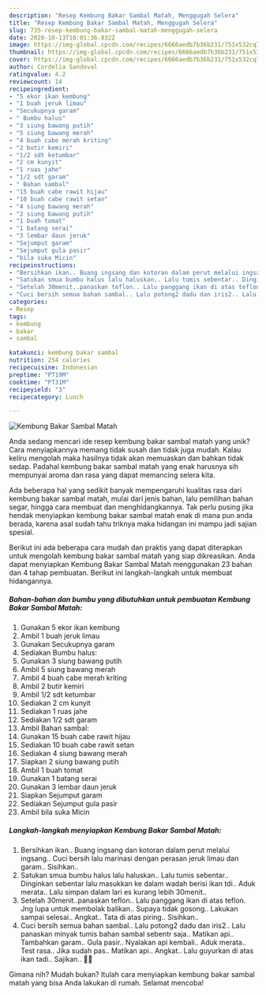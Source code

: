 ```yaml
---
description: "Resep Kembung Bakar Sambal Matah, Menggugah Selera"
title: "Resep Kembung Bakar Sambal Matah, Menggugah Selera"
slug: 735-resep-kembung-bakar-sambal-matah-menggugah-selera
date: 2020-10-13T10:01:36.832Z
image: https://img-global.cpcdn.com/recipes/6666aedb7b36b231/751x532cq70/kembung-bakar-sambal-matah-foto-resep-utama.jpg
thumbnail: https://img-global.cpcdn.com/recipes/6666aedb7b36b231/751x532cq70/kembung-bakar-sambal-matah-foto-resep-utama.jpg
cover: https://img-global.cpcdn.com/recipes/6666aedb7b36b231/751x532cq70/kembung-bakar-sambal-matah-foto-resep-utama.jpg
author: Cordelia Sandoval
ratingvalue: 4.2
reviewcount: 14
recipeingredient:
- "5 ekor ikan kembung"
- "1 buah jeruk limau"
- "Secukupnya garam"
- " Bumbu halus"
- "3 siung bawang putih"
- "5 siung bawang merah"
- "4 buah cabe merah kriting"
- "2 butir kemiri"
- "1/2 sdt ketumbar"
- "2 cm kunyit"
- "1 ruas jahe"
- "1/2 sdt garam"
- " Bahan sambal"
- "15 buah cabe rawit hijau"
- "10 buah cabe rawit setan"
- "4 siung bawang merah"
- "2 siung bawang putih"
- "1 buah tomat"
- "1 batang serai"
- "3 lembar daun jeruk"
- "Sejumput garam"
- "Sejumput gula pasir"
- "bila suka Micin"
recipeinstructions:
- "Bersihkan ikan.. Buang ingsang dan kotoran dalam perut melalui ingsang.. Cuci bersih lalu marinasi dengan perasan jeruk limau dan garam.. Sisihkan.."
- "Satukan smua bumbu halus lalu haluskan.. Lalu tumis sebentar.. Dinginkan sebentar lalu masukkan ke dalam wadah berisi ikan tdi.. Aduk merata.. Lalu simpan dalam lari es kurang lebih 30menit.."
- "Setelah 30menit..panaskan teflon.. Lalu panggang ikan di atas teflon. Jng lupa untuk membolak balikan.. Supaya tidak gosong.. Lakukan sampai selesai.. Angkat.. Tata di atas piring.. Sisihkan.."
- "Cuci bersih semua bahan sambal.. Lalu potong2 dadu dan iris2.. Lalu panaskan minyak tumis bahan sambal sebentr saja.. Matikan api.. Tambahkan garam.. Gula pasir.. Nyalakan api kembali.. Aduk merata.. Test rasa.. Jika sudah pas.. Matikan api.. Angkat.. Lalu guyurkan di atas ikan tadi.. Sajikan.. 🙏🙏"
categories:
- Resep
tags:
- kembung
- bakar
- sambal

katakunci: kembung bakar sambal 
nutrition: 254 calories
recipecuisine: Indonesian
preptime: "PT19M"
cooktime: "PT31M"
recipeyield: "3"
recipecategory: Lunch

---
```



![Kembung Bakar Sambal Matah](https://img-global.cpcdn.com/recipes/6666aedb7b36b231/751x532cq70/kembung-bakar-sambal-matah-foto-resep-utama.jpg)

Anda sedang mencari ide resep kembung bakar sambal matah yang unik? Cara menyiapkannya memang tidak susah dan tidak juga mudah. Kalau keliru mengolah maka hasilnya tidak akan memuaskan dan bahkan tidak sedap. Padahal kembung bakar sambal matah yang enak harusnya sih mempunyai aroma dan rasa yang dapat memancing selera kita.

Ada beberapa hal yang sedikit banyak mempengaruhi kualitas rasa dari kembung bakar sambal matah, mulai dari jenis bahan, lalu pemilihan bahan segar, hingga cara membuat dan menghidangkannya. Tak perlu pusing jika hendak menyiapkan kembung bakar sambal matah enak di mana pun anda berada, karena asal sudah tahu triknya maka hidangan ini mampu jadi sajian spesial.




Berikut ini ada beberapa cara mudah dan praktis yang dapat diterapkan untuk mengolah kembung bakar sambal matah yang siap dikreasikan. Anda dapat menyiapkan Kembung Bakar Sambal Matah menggunakan 23 bahan dan 4 tahap pembuatan. Berikut ini langkah-langkah untuk membuat hidangannya.

<!--inarticleads1-->

##### Bahan-bahan dan bumbu yang dibutuhkan untuk pembuatan Kembung Bakar Sambal Matah:

1. Gunakan 5 ekor ikan kembung
1. Ambil 1 buah jeruk limau
1. Gunakan Secukupnya garam
1. Sediakan  Bumbu halus:
1. Gunakan 3 siung bawang putih
1. Ambil 5 siung bawang merah
1. Ambil 4 buah cabe merah kriting
1. Ambil 2 butir kemiri
1. Ambil 1/2 sdt ketumbar
1. Sediakan 2 cm kunyit
1. Sediakan 1 ruas jahe
1. Sediakan 1/2 sdt garam
1. Ambil  Bahan sambal:
1. Gunakan 15 buah cabe rawit hijau
1. Sediakan 10 buah cabe rawit setan
1. Sediakan 4 siung bawang merah
1. Siapkan 2 siung bawang putih
1. Ambil 1 buah tomat
1. Gunakan 1 batang serai
1. Gunakan 3 lembar daun jeruk
1. Siapkan Sejumput garam
1. Sediakan Sejumput gula pasir
1. Ambil bila suka Micin




<!--inarticleads2-->

##### Langkah-langkah menyiapkan Kembung Bakar Sambal Matah:

1. Bersihkan ikan.. Buang ingsang dan kotoran dalam perut melalui ingsang.. Cuci bersih lalu marinasi dengan perasan jeruk limau dan garam.. Sisihkan..
1. Satukan smua bumbu halus lalu haluskan.. Lalu tumis sebentar.. Dinginkan sebentar lalu masukkan ke dalam wadah berisi ikan tdi.. Aduk merata.. Lalu simpan dalam lari es kurang lebih 30menit..
1. Setelah 30menit..panaskan teflon.. Lalu panggang ikan di atas teflon. Jng lupa untuk membolak balikan.. Supaya tidak gosong.. Lakukan sampai selesai.. Angkat.. Tata di atas piring.. Sisihkan..
1. Cuci bersih semua bahan sambal.. Lalu potong2 dadu dan iris2.. Lalu panaskan minyak tumis bahan sambal sebentr saja.. Matikan api.. Tambahkan garam.. Gula pasir.. Nyalakan api kembali.. Aduk merata.. Test rasa.. Jika sudah pas.. Matikan api.. Angkat.. Lalu guyurkan di atas ikan tadi.. Sajikan.. 🙏🙏




Gimana nih? Mudah bukan? Itulah cara menyiapkan kembung bakar sambal matah yang bisa Anda lakukan di rumah. Selamat mencoba!
